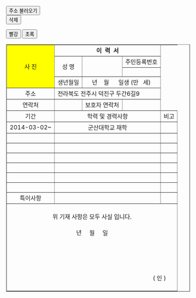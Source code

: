 <html>
<head>
<title>권대현 이력서</title>
  
</head>
<body>
<input type="button" id="target" value="주소 불러오기" />
<script>
var t = document.getElementById('target');
t.addEventListener('click', function(event){
alert('전라북도 전주시 덕진구 두간6길9', +event.target.value);
})

</script>
<form>
<input type="button" onclick="remove" value="삭제">
<script sre="./삭제.js">
</script>
</form>
<form>
<input type="button" onClick="document.bgColor='red' " value="빨강">
<input type="button" onClick="document.bgColor='green' " value="초록">
</form>

<table align="center" width="800" border="1" cellspacing="0">
<tr align="center" height = "5">
<td colspan = "3" rowspan="4" bgcolor= "yellow">사 진</td>
<td colspan="5"><b>이&nbsp&nbsp력&nbsp&nbsp서</b></td></tr>
<tr align="center" height = "5"> 
<td rowspan="2">성&nbsp명</td>
<td rowspan="2" colspan="2" width="60"></td>
<td colspan="2">주민등록번호</td>
</tr>
<tr align="center" height = "25">
<td colspan="2"></td>
</tr>
<tr align="center" height = "5">
<td>생년월일</td>
<td colspan="4">년 &nbsp;&nbsp;&nbsp;월 &nbsp;&nbsp;&nbsp;&nbsp; 일생&nbsp;(만 &nbsp;&nbsp;세)</td>
</tr>
<tr>
<td align="center" colspan="3"> 주소 </td>
<td colspan="5">전라북도 전주시 덕진구 두간6길9</td>
</tr>
<tr align="center">
<td colspan="3">연락처 </td>
<td colspan="2"> </td>
<td>보호자 연락처</td>
<td> </td>
</tr>
<tr align="center">
<td colspan="3">기간 </td>
<td colspan="5">학력 및 경력사항</td>
<td colspan="2">비고</td>
</tr>
<tr align="center">
<td colspan="3">2014-03-02~</td>
<td colspan="5">군산대학교 재학</td>
<td colspan="2">&nbsp;</td>
</tr>
<tr align="center">
<td colspan="3">&nbsp;</td>
<td colspan="5">&nbsp;</td>
<td colspan="2">&nbsp;</td>
</tr><tr align="center">
<td colspan="3">&nbsp;</td>
<td colspan="5">&nbsp;</td>
<td colspan="2">&nbsp;</td>
</tr><tr align="center">
<td colspan="3">&nbsp;</td>
<td colspan="5">&nbsp;</td>
<td colspan="2">&nbsp;</td>
</tr><tr align="center">
<td colspan="3">&nbsp;</td>
<td colspan="5">&nbsp;</td>
<td colspan="2">&nbsp;</td>
</tr><tr align="center">
<td colspan="3">&nbsp;</td>
<td colspan="5">&nbsp;</td>
<td colspan="2">&nbsp;</td>
</tr>
<tr align="center">
<td colspan="3">&nbsp;</td>
<td colspan="5">&nbsp;</td>
<td colspan="2">&nbsp;</td>
</tr>
<tr align="center">
<td colspan="3">특이사항</td>
<td colspan="5">&nbsp;</td>
<td>&nbsp;</td>
</tr>
<tr align="center">
<td colspan="10" align="center">
<br/>
위 기재 사항은 모두 사실 입니다.
<br/>
<br/>
년&nbsp&nbsp&nbsp&nbsp&nbsp월&nbsp&nbsp&nbsp&nbsp&nbsp일
<br/>
<br/>
<br/>
<br/>
<br/>
<br/>
&nbsp&nbsp&nbsp&nbsp&nbsp&nbsp&nbsp&nbsp&nbsp&nbsp&nbsp&nbsp&nbsp&nbsp&nbsp&nbsp&nbsp&nbsp&nbsp&nbsp&nbsp&nbsp&nbsp&nbsp&nbsp&nbsp&nbsp&nbsp&nbsp&nbsp&nbsp&nbsp&nbsp&nbsp&nbsp&nbsp&nbsp&nbsp&nbsp&nbsp&nbsp&nbsp&nbsp&nbsp&nbsp&nbsp&nbsp&nbsp&nbsp&nbsp&nbsp&nbsp&nbsp&nbsp&nbsp&nbsp&nbsp&nbsp&nbsp&nbsp&nbsp&nbsp&nbsp&nbsp&nbsp&nbsp&nbsp&nbsp&nbsp&nbsp&nbsp&nbsp&nbsp&nbsp&nbsp&nbsp&nbsp&nbsp&nbsp&nbsp&nbsp&nbsp&nbsp&nbsp&nbsp&nbsp( 인 )
<br/>
<br/>
</tr>
